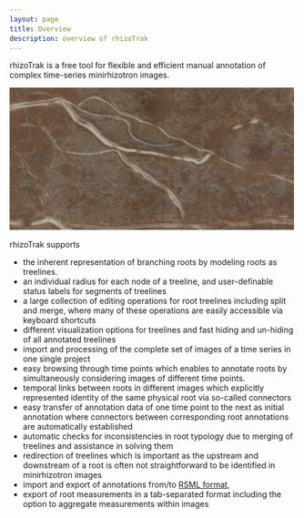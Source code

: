 ```yaml
---
layout: page
title: Overview
description: overview of rhizoTrak
---
```


<span class="rhizoTrakClass">rhizoTrak</span>  is a free tool for flexible and efficient manual annotation of complex time-series minirhizotron images.     

![minirhizotron sample image](../assets/exampleDataSet1/me_T23_001_25.02.15_000000_1_njo.jpg)

<span class="rhizoTrakClass">rhizoTrak</span>  supports 
- the inherent representation of branching roots by modeling roots as treelines.
- an individual radius for each node of a treeline, and 
	user-definable status labels for segments of treelines 
- a large collection of editing operations for root treelines including split and merge, 
	where many of these operations are easily accessible via keyboard shortcuts
- different visualization options for treelines and fast hiding and un-hiding of all 
	annotated treelines
- import and processing of the complete set of images of a time series
in one single project
-  easy browsing through time points which  enables to annotate roots by simultaneously 
	considering images of different time points. 
- temporal links between roots in different
images which  explicitly represented identity of the same physical root via so-called connectors
- easy transfer of annotation data of one time point to the next
 as initial annotation where
	connectors between corresponding root annotations are automatically established
- automatic checks for inconsistencies in root typology due to merging of treelines
	and assistance in solving them
- redirection of treelines which is important as the upstream and downstream of a root is often not straightforward to be identified in minirhizotron images
-  import
and export of annotations from/to [RSML format](http://rootsystemml.github.io/), 
- export of root measurements in a tab-separated format including the option to aggregate
	measurements within images

